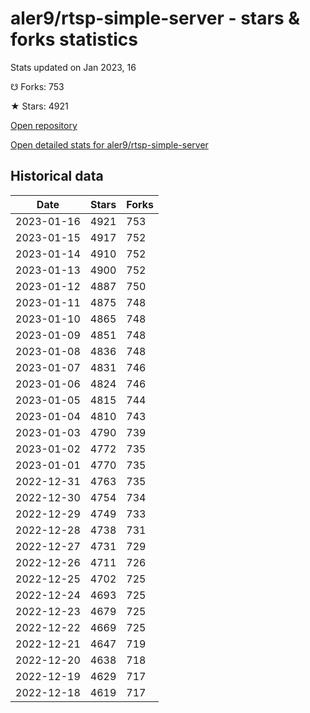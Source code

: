 # aler9/rtsp-simple-server - stars & forks statistics

Stats updated on Jan 2023, 16

☋ Forks: 753

★ Stars: 4921

[Open repository](https://github.com/aler9/rtsp-simple-server)

[Open detailed stats for aler9/rtsp-simple-server](https://reviewgithub.com/rep/aler9/rtsp-simple-server)

## Historical data
| Date | Stars | Forks |
|------|-------|-------|
| 2023-01-16 | 4921 | 753 | 
| 2023-01-15 | 4917 | 752 | 
| 2023-01-14 | 4910 | 752 | 
| 2023-01-13 | 4900 | 752 | 
| 2023-01-12 | 4887 | 750 | 
| 2023-01-11 | 4875 | 748 | 
| 2023-01-10 | 4865 | 748 | 
| 2023-01-09 | 4851 | 748 | 
| 2023-01-08 | 4836 | 748 | 
| 2023-01-07 | 4831 | 746 | 
| 2023-01-06 | 4824 | 746 | 
| 2023-01-05 | 4815 | 744 | 
| 2023-01-04 | 4810 | 743 | 
| 2023-01-03 | 4790 | 739 | 
| 2023-01-02 | 4772 | 735 | 
| 2023-01-01 | 4770 | 735 | 
| 2022-12-31 | 4763 | 735 | 
| 2022-12-30 | 4754 | 734 | 
| 2022-12-29 | 4749 | 733 | 
| 2022-12-28 | 4738 | 731 | 
| 2022-12-27 | 4731 | 729 | 
| 2022-12-26 | 4711 | 726 | 
| 2022-12-25 | 4702 | 725 | 
| 2022-12-24 | 4693 | 725 | 
| 2022-12-23 | 4679 | 725 | 
| 2022-12-22 | 4669 | 725 | 
| 2022-12-21 | 4647 | 719 | 
| 2022-12-20 | 4638 | 718 | 
| 2022-12-19 | 4629 | 717 | 
| 2022-12-18 | 4619 | 717 | 

